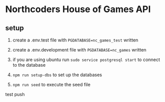 # Northcoders House of Games API

## setup

1. create a .env.test file with `PGDATABASE=nc_games_test` written
2. create a .env.development file with `PGDATABASE=nc_games` written

3. if you are using ubuntu run `sudo service postgresql start` to connect to the database
4. `npm run setup-dbs` to set up the databases
5. `npm run seed` to execute the seed file

test push
